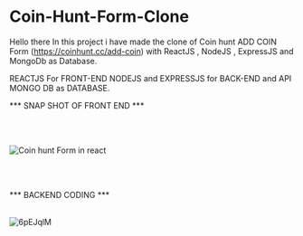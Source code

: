 # Coin-Hunt-Form-Clone
Hello there
In this project i have made the clone of Coin hunt ADD COIN Form (https://coinhunt.cc/add-coin)  with ReactJS , NodeJS , ExpressJS and MongoDb as Database.

REACTJS For FRONT-END
NODEJS and EXPRESSJS for BACK-END and API
MONGO DB as DATABASE.

*** SNAP SHOT OF FRONT END ***

<br /><br />


![Coin hunt Form in react](https://user-images.githubusercontent.com/60542944/150642281-d882136a-aa0c-40d8-9035-ba9b53ebcca8.jpeg)

<br /><br />

***   BACKEND CODING   ***
<br /><br />

![6pEJqlM](https://user-images.githubusercontent.com/60542944/150642785-b6ba45f5-eba8-4937-87db-25b1b8874f20.gif)





